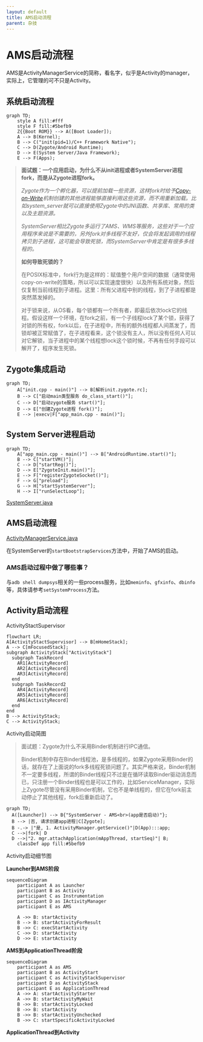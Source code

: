 ```yaml
---
layout: default
title: AMS启动流程
parent: 杂技
---
```


# AMS启动流程

AMS是ActivityManagerService的简称，看名字，似乎是Activity的manager，实际上，它管理的可不只是Activity。

## 系统启动流程

```mermaid
graph TD;
    style A fill:#fff
    style F fill:#5befb9
    Z{{Boot ROM}} --> A([Boot Loader]);
    A --> B(Kernel);
    B --> C("init(pid=1)/C++ Framework Native");
    C --> D(Zygote/Android Runtime);
    D --> E(System Server/Java Framework);
    E --> F(Apps);
```

> **面试题：一个应用启动，为什么不从init进程或者SystemServer进程fork，而是从Zygote进程fork。**
>
> *Zygote作为一个孵化器，可以提前加载一些资源，这样fork时给予[Copy-on-Write](https://zhuanlan.zhihu.com/p/48147304)机制创建的其他进程能够直接利用这些资源，而不用重新加载。比如system_server就可以直接使用Zygote中的JNI函数、共享库、常用的类以及主题资源。*
>
> *SystemServer相比Zygote多运行了AMS、WMS等服务，这些对于一个应用程序来说是不需要的，另外fork对多线程不友好，仅会将发起调用的线程拷贝到子进程，这可能会导致死锁，而SystemServer中肯定是有很多多线程的。*
>
> **如何导致死锁的？**
>
> 在POSIX标准中，fork行为是这样的：赋值整个用户空间的数据（通常使用copy-on-write的策略，所以可以实现速度很快）以及所有系统对象，然后仅复制当前线程到子进程。这里：所有父进程中别的线程，到了子进程都是突然蒸发掉的。
>
> 对于锁来说，从OS看，每个锁都有一个所有者，即最后依次lock它的线程。假设这样一个环境，在fork之前，有一个子线程lock了某个锁，获得了对锁的所有权，fork以后，在子进程中，所有的额外线程都人间蒸发了，而锁却被正常赋值了，在子进程看来，这个锁没有主人，所以没有任何人可以对它解锁，当子进程中的某个线程想lock这个锁时候，不再有任何手段可以解开了，程序发生死锁。

## Zygote集成启动

```mermaid
graph TD;
    A["init.cpp - main()"] --> B[解析init.zygote.rc];
    B --> C["启动main类型服务 do_class_start()"];
    C --> D["启动zygote服务 start()"];
    D --> E["创建Zygote进程 fork()"];
    E --> |execv|F["app_main.cpp - main()"];
```



## System Server进程启动

```mermaid
graph TD;
    A["app_main.cpp - main()"] --> B["AndroidRuntime.start()"];
    B --> C["startVM()"];
    C --> D["startReg()"];
    D --> E["ZygoteInit.main()"];
    E --> F["registerZygoteSocket()"];
    F --> G["preload"];
    G --> H["startSystemServer"];
    H --> I["runSelectLoop"];
```

[SystemServer.java](https://android.googlesource.com/platform/frameworks/base/+/refs/heads/master/services/java/com/android/server/SystemServer.java)



## AMS启动流程

[ActivityManagerService.java](https://android.googlesource.com/platform/frameworks/base/+/master/services/core/java/com/android/server/am/ActivityManagerService.java)

在SystemServer的`startBootstrapServices`方法中，开始了AMS的启动。

### AMS启动过程中做了哪些事？

与`adb shell dumpsys`相关的一些process服务，比如`meminfo`、`gfxinfo`、`dbinfo`等，具体请参考`setSystemProcess`方法。

## Activity启动流程

ActivityStactSupervisor

```mermaid
flowchart LR;
A[ActivityStactSupervisor] --> B[mHomeStack];
A --> C[mFocusedStack];
subgraph ActivityStack["ActivityStack"]
  subgraph TaskRecord
    AR1[ActivityRecord]
    AR2[ActivityRecord]
    AR3[ActivityRecord]
  end
  subgraph TaskRecord2
    AR4[ActivityRecord]
    AR5[ActivityRecord]
    AR6[ActivityRecord]
  end
end
B --> ActivityStack;
C --> ActivityStack;
```

Activity启动简图



> 面试题：Zygote为什么不采用Binder机制进行IPC通信。
>
> Binder机制中存在Binder线程池，是多线程的，如果Zygote采用Binder的话，就存在了上面说的fork多线程死锁问题了。其实严格来说，Binder机制不一定要多线程，所谓的Binder线程只不过是在循环读取Binder驱动消息而已，只注册一个Binder线程也是可以工作的，比如ServiceManager，实际上Zygote尽管没有采用Binder机制，它也不是单线程的，但它在fork前主动停止了其他线程，fork后重新启动了。

```mermaid
graph TD;
  A([Launcher]) --> B{"SystemServer - AMS<br>(app是否启动)"};
  B --> |否, 请求创建app进程|C[Zygote];
  B -.-> |"是, 1. ActivityManager.getService()"|D(App):::app;
  C -->|fork| D
  D -->|"2. mgr.attachApplication(mAppThread, startSeq)"| B;
	classDef app fill:#5befb9
```

Activity启动细节图

**Launcher到AMS阶段**

```mermaid
sequenceDiagram
	participant A as Launcher
	participant B as Activity
	participant C as Instrumentation
	participant D as IActivityManager
	participant E as AMS
	
	A ->> B: startActivity
	B --> B: startActivityForResult
	B ->> C: execStartActivity
	C ->> D: startActivity
	D ->> E: startActivity
```

**AMS到ApplicationThread阶段**

```mermaid
sequenceDiagram
	participant A as AMS
	participant B as ActivityStart
	participant C as ActivityStackSupervisor
	participant D as ActivityStack
	participant E as ApplicationThread
	A ->> A: startActivityStarter
	A ->> B: startActivityMyWait
	B ->> B: startActivityLocked
	B ->> B: startActivity
	B ->> B: startActivityUnchecked
	B ->> C: startSpecificActivityLocked
```

**ApplicationThread到Activity**

